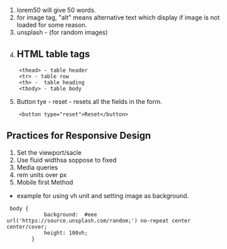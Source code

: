 1. lorem50 will give 50 words.
2. for image tag, "alt" means alternative text which display if image is not loaded for some reason.
3. unsplash - (for random images)
4. ## HTML table tags

```
    <thead> - table header
    <tr> - table row
    <th> -  table heading
    <tbody> - table body

```
5. Button tye - reset - resets all the fields in the form.

```
    <button type="reset">Reset</button>

```
## Practices for Responsive Design

1. Set the viewport/sacle
2. Use fluid widthsa soppose to fixed
3. Media queries 
4. rem units over px
5. Mobile first Method

* example for using vh unit and setting image as background.

```
 body {
            background:  #eee url('https://source.unsplash.com/random;') no-repeat center center/cover;
            height: 100vh;
        }
```

